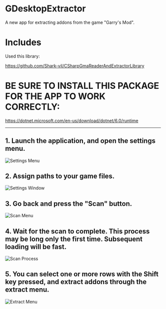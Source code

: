 # GDesktopExtractor

A new app for extracting addons from the game "Garry's Mod".

# Includes
Used this library:

https://github.com/Shark-vil/CSharpGmaReaderAndExtractorLibrary

# BE SURE TO INSTALL THIS PACKAGE FOR THE APP TO WORK CORRECTLY:

https://dotnet.microsoft.com/en-us/download/dotnet/6.0/runtime

---

## 1. Launch the application, and open the settings menu.

![Settings Menu](https://i.imgur.com/Sy8dv29.png)

## 2. Assign paths to your game files.

![Settings Window](https://i.imgur.com/B74Mrv0.png)

## 3. Go back and press the "Scan" button.

![Scan Menu](https://i.imgur.com/H0ADbYt.png)

## 4. Wait for the scan to complete. This process may be long only the first time. Subsequent loading will be fast.

![Scan Process](https://i.imgur.com/qJvYviW.png)

## 5. You can select one or more rows with the Shift key pressed, and extract addons through the extract menu.

![Extract Menu](https://i.imgur.com/vsTuygF.png)